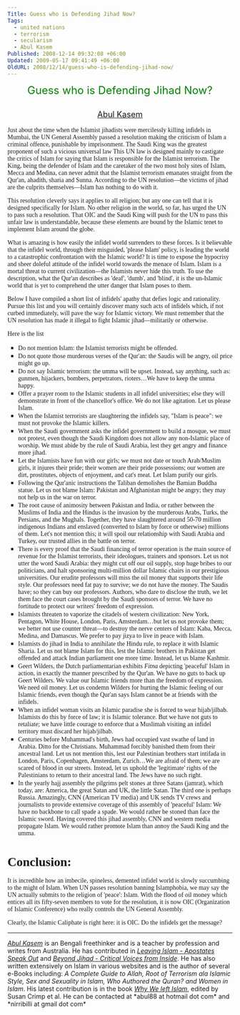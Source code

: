 ```yaml
---
Title: Guess who is Defending Jihad Now?
Tags:
  - united nations
  - terrorism
  - secularism
  - Abul Kasem
Published: 2008-12-14 09:32:08 +06:00
Updated: 2009-05-17 09:41:49 +06:00
OldURL: 2008/12/14/guess-who-is-defending-jihad-now/
---
```



<p align="center" class="MsoTitle"><span style="font-weight: 400"><font size="5" color="#008000">Guess who is Defending Jihad Now?</font></span></p>

<h2 align="center" style="text-align: center"><span style="font-weight: 400; font-style: normal" lang="EN-AU"><font size="4"><a href="https://gold.mukto-mona.com/Articles/kasem/index.html">Abul Kasem</a></font></span></h2>

<p class="MsoNormal"><font face="Verdana">Just about the time when the Islamist jihadists were mercilessly killing infidels in Mumbai, the UN General Assembly passed a resolution making the criticism of Islam a criminal offence, punishable by imprisonment. The Saudi King was the greatest proponent of such a vicious universal law This UN law is designed mainly to castigate the critics of Islam for saying that Islam is responsible for the Islamist terrorism. The King, being the defender of Islam and the caretaker of the two most holy sites of Islam, Mecca and Medina, can never admit that the Islamist terrorism emanates straight from the Qur'an, ahadith, sharia and Sunna. According to the UN resolution—the victims of jihad are the culprits themselves—Islam has nothing to do with it.</font></p>

<p class="MsoNormal"><font face="Verdana">This resolution cleverly says it applies to all religion; but any one can tell that it is designed specifically for Islam. No other religion in the world, so far, has urged the UN to pass such a resolution. That OIC and the Saudi King will push for the UN to pass this unfair law is understandable, because these elements are bound by the Islamic tenet to implement Islam around the globe.</font></p>

<p class="MsoNormal"><font face="Verdana">What is amazing is how easily the infidel world surrenders to these forces. Is it believable that the infidel world, through their misguided, 'please Islam' policy, is leading the world to a catastrophic confrontation with the Islamic world? It is time to expose the hypocrisy and sheer doleful attitude of the infidel world towards the menace of Islam. Islam is a mortal threat to current civilization—the Islamists never hide this truth. To use the description, what the Qur'an describes as 'deaf', 'dumb', and 'blind', it is the un‑Islamic world that is yet to comprehend the utter danger that Islam poses to them.</font></p>

<p class="MsoNormal"><font face="Verdana">Below I have compiled a short list of infidels' apathy that defies logic and rationality. Pursue this list and you will certainly discover many such acts of infidels which, if not curbed immediately, will pave the way for Islamic victory. We must remember that the UN resolution has made it illegal to fight Islamic jihad—militarily or otherwise.</font></p>

<p class="MsoNormal"><font face="Verdana">Here is the list</font></p>


<ul type="square" style="margin-top: 0pt; margin-bottom: 0pt">
<li class="MsoNormal"><font face="Verdana">Do not mention Islam: the Islamist terrorists might be offended.</font></li>
</ul>


<ul type="square" style="margin-top: 0pt; margin-bottom: 0pt">
<li class="MsoNormal"><font face="Verdana">Do not quote those murderous verses of the Qur'an: the Saudis will be angry, oil price might go up.</font></li>
</ul>


<ul type="square" style="margin-top: 0pt; margin-bottom: 0pt">
<li class="MsoNormal"><font face="Verdana">Do not say Islamic terrorism: the umma will be upset. Instead, say anything, such as: gunmen, hijackers, bombers, perpetrators, rioters…We have to keep the umma happy.</font></li>
</ul>


<ul type="square" style="margin-top: 0pt; margin-bottom: 0pt">
<li class="MsoNormal"><font face="Verdana">Offer a prayer room to the Islamic students in all infidel universities; else they will demonstrate in front of the chancellor's office. We do not like agitation. Let us please Islam.</font></li>
</ul>


<ul type="square" style="margin-top: 0pt; margin-bottom: 0pt">
<li class="MsoNormal"><font face="Verdana">When the Islamist terrorists are slaughtering the infidels say, "Islam is peace": we must not provoke the Islamic killers.</font></li>
</ul>


<ul type="square" style="margin-top: 0pt; margin-bottom: 0pt">
<li class="MsoNormal"><font face="Verdana">When the Saudi government asks the infidel government to build a mosque, we must not protest, even though the Saudi Kingdom does not allow any non‑Islamic place of worship. We must abide by the rule of Saudi Arabia, lest they get angry and finance more jihad.</font></li>
</ul>


<ul type="square" style="margin-top: 0pt; margin-bottom: 0pt">
<li class="MsoNormal"><font face="Verdana">Let the Islamists have fun with our girls; we must not date or touch Arab/Muslim girls, it injures their pride; their women are their pride possessions; our women are dirt, prostitutes, objects of enjoyment, and cat's meat. Let Islam purify our girls.</font></li>
</ul>


<ul type="square" style="margin-top: 0pt; margin-bottom: 0pt">
<li class="MsoNormal"><font face="Verdana">Following the Qur'anic instructions the Taliban demolishes the Bamian Buddha statue. Let us not blame Islam: Pakistan and Afghanistan might be angry; they may not help us in the war on terror.</font></li>
</ul>


<ul type="square" style="margin-top: 0pt; margin-bottom: 0pt">
<li class="MsoNormal"><font face="Verdana">The root cause of animosity between Pakistan and India, or rather between the Muslims of India and the Hindus is the invasion by the murderous Arabs, Turks, the Persians, and the Mughals. Together, they have slaughtered around 50‑70 million indigenous Indians and enslaved (converted to Islam by force or otherwise) millions of them. Let's not mention this; it will spoil our relationship with Saudi Arabia and Turkey, our trusted allies in the battle on terror.</font></li>
</ul>


<ul type="square" style="margin-top: 0pt; margin-bottom: 0pt">
<li class="MsoNormal"><font face="Verdana">There is every proof that the Saudi financing of terror operation is the main source of revenue for the Islamist terrorists, their ideologues, trainers and sponsors. Let us not utter the word Saudi Arabia: they might cut off our oil supply, stop huge bribes to our politicians, and halt sponsoring multi-million dollar Islamic chairs in our prestigious universities. Our erudite professors will miss the oil money that supports their life style. Our professors need fat pay to survive; we do not have the money. The Saudis have; so they can buy our professors. Authors, who dare to disclose the truth, we let them face the court cases brought by the Saudi sponsors of terror. We have no fortitude to protect our writers' freedom of expression.</font></li>
</ul>


<ul type="square" style="margin-top: 0pt; margin-bottom: 0pt">
<li class="MsoNormal"><font face="Verdana">Islamists threaten to vaporize the citadels of western civilization: New York, Pentagon, White House, London, Paris, Amsterdam…but let us not provoke them; we better not use counter threat—to destroy the nerve centers of Islam: Kaba, Mecca, Medina, and Damascus. We prefer to pay jizya to live in peace with Islam.</font></li>
</ul>


<ul type="square" style="margin-top: 0pt; margin-bottom: 0pt">
<li class="MsoNormal"><font face="Verdana">Islamists do jihad in India to annihilate the Hindu rule, to replace it with Islamic Sharia. Let us not blame Islam for this, lest the Islamic brothers in Pakistan get offended and attack Indian parliament one more time. Instead, let us blame Kashmir.</font></li>
</ul>


<ul type="square" style="margin-top: 0pt; margin-bottom: 0pt">
<li class="MsoNormal"><font face="Verdana">Geert Wilders, the Dutch parliamentarian exhibits <em>Fitna</em> depicting 'peaceful' Islam in action, in exactly the manner prescribed by the Qur'an. We have no guts to back up Geert Wilders. We value our Islamic friends more than the freedom of expression. We need oil money. Let us condemn Wilders for hurting the Islamic feeling of our Islamic friends, even though the Qur'an says Islam cannot be at friends with the infidels.</font></li>
</ul>


<ul type="square" style="margin-top: 0pt; margin-bottom: 0pt">
<li class="MsoNormal"><font face="Verdana">When an infidel woman visits an Islamic paradise she is forced to wear hijab/jilbab. Islamists do this by force of law; it is Islamic tolerance. But we have not guts to retaliate; we have little courage to enforce that a Muslimah visiting an infidel territory must discard her hijab/jilbab.</font></li>
</ul>


<ul type="square" style="margin-top: 0pt; margin-bottom: 0pt">
<li class="MsoNormal"><font face="Verdana">Centuries before Muhammad's birth, Jews had occupied vast swathe of land in Arabia. Ditto for the Christians. Muhammad forcibly banished them from their ancestral land. Let us not mention this, lest our Palestinian brothers start intifada in London, Paris, Copenhagen, Amsterdam, Zurich…We are afraid of them; we are scared of blood in our streets. Instead, let us uphold the 'legitimate' rights of the Palestinians to return to their ancestral land. The Jews have no such right.</font></li>
</ul>


<ul type="square" style="margin-top: 0pt; margin-bottom: 0pt">
<li class="MsoNormal"><font face="Verdana">In the yearly hajj assembly the pilgrims pelt stones at three Satans (jamrat), which today, are: America, the great Satan and UK, the little Satan. The third one is perhaps Russia. Amazingly, CNN (American TV media) and UK sends TV crews and journalists to provide extensive coverage of this assembly of 'peaceful' Islam: We have no backbone to call spade a spade. We would rather be stoned than face the Islamic sword. Having covered this jihad assembly, CNN and western media propagate Islam. We would rather promote Islam than annoy the Saudi King and the umma.</font></li>
</ul>


<h1><font face="Verdana">Conclusion:</font></h1>
<p class="MsoNormal"><font face="Verdana">It is incredible how an imbecile, spineless, demented infidel world is slowly succumbing to the might of Islam. When UN passes resolution banning Islamphobia, we may say the UN actually submits to the religion of 'peace': Islam. With the flood of oil money which entices all its fifty-seven members to vote for the resolution, it is now OIC (Organization of Islamic Conference) who really controls the UN General Assembly.</font></p>

<p class="MsoNormal"><font face="Verdana">Clearly, the Islamic Caliphate is right here: it is OIC. Do the infidels get the message?</font></p>

<hr />
<p class="MsoNormal"><em><a href="https://gold.mukto-mona.com/Articles/kasem/index.html">Abul Kasem</a></em> is an Bengali freethinker and is a teacher by profession and writes from Australia. He has contributed in <a target="_blank" href="https://www.amazon.com/Leaving-Islam-Apostates-Speak-Out/dp/1591020689/ref=pd_bbs_sr_1/104-8919824-5747905?ie=UTF8&amp;s=books&amp;qid=1176351399&amp;sr=1-1"><em>Leaving Islam - Apostates Speak Out</em></a><em> </em>and<em> <a target="_blank" href="https://www.amazon.com/gp/product/1933146192/sr=8-1/qid=1144991009/ref=pd_bbs_1/002-2152279-3237646?_encoding=UTF8">Beyond Jihad - Critical Voices from Inside</a></em>. He has also written extensively on Islam in various websites and is the author of several e-Books including: <em>A Complete Guide to Allah, Root of Terrorism ala Islamic Style, Sex and Sexuality in Islam, Who Authored the Quran? and Women in Islam</em>. His latest contribution is in the book <em><a href="https://www.amazon.com/Why-We-Left-Islam-Muslims/dp/0979267102">Why We left Islam</a></em>, edited by Susan Crimp et al. He can be contacted at *abul88 at hotmail dot com* and *nirribilli at gmail dot com*
